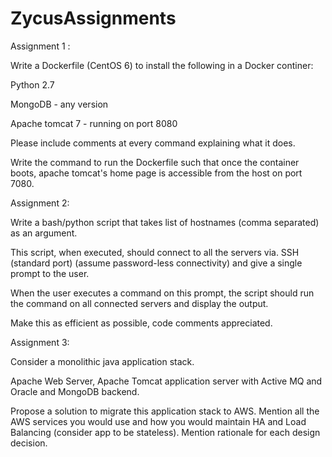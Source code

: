 # ZycusAssignments
Assignment 1 :



Write a Dockerfile (CentOS 6) to install the following in a Docker continer:

Python 2.7

MongoDB - any version

Apache tomcat 7 - running on port 8080

Please include comments at every command explaining what it does.

Write the command to run the Dockerfile such that once the container boots, apache tomcat's home page is accessible from the host on port 7080.



Assignment 2:



Write a bash/python script that takes list of hostnames (comma separated) as an argument.

This script, when executed, should connect to all the servers via. SSH (standard port) (assume password-less connectivity) and give a single prompt to the user.

When the user executes a command on this prompt, the script should run the command on all connected servers and display the output.

Make this as efficient as possible, code comments appreciated.




Assignment 3:



Consider a monolithic java application stack.

Apache Web Server, Apache Tomcat application server with Active MQ and Oracle and MongoDB backend.

Propose a solution to migrate this application stack to AWS. Mention all the AWS services you would use and how you would maintain HA and Load Balancing (consider app to be stateless). Mention rationale for each design decision.


